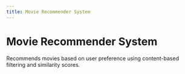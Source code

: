 ```yaml
---
title: Movie Recommender System
---
```


# Movie Recommender System

Recommends movies based on user preference using content-based filtering and similarity scores.
